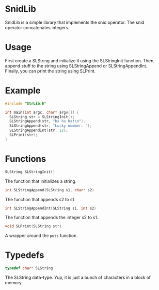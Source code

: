 # SnidLib

SnidLib is a simple library that implements the snid operator. The snid operator concatenates integers.

# Usage

First create a SLString and initialize it using the SLStringInit function. Then, append stuff to the string using SLStringAppend or SLStringAppendInt. Finally, you can print the string using SLPrint.

# Example

```c
#include "StrLib.h"

int main(int argc, char* argv[]) {
  SLString str = SLStringInit();
  SLStringAppend(str, "ha ha ha!\n");
  SLStringAppend(str, "Lucky number: ");
  SLStringAppendInt(str, 12);
  SLPrint(str);
}
```

# Functions

```c
SLString SLStringInit()
```

The function that initializes a string.

```c
int SLStringAppend(SLString s1, char* s2)
```

The function that appends s2 to s1.

```c
int SLStringAppendInt(SLString s1, int s2)
```

The function that appends the integer s2 to s1.

```c
void SLPrint(SLString str)
```

A wrapper around the `puts` function.

# Typedefs

```c
typedef char* SLString
```

The SLString data-type. Yup, it is just a bunch of characters in a block of memory.
